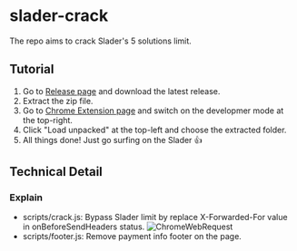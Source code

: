 # slader-crack

The repo aims to crack Slader's 5 solutions limit.

## Tutorial

1. Go to [Release page](https://github.com/FawenYo/slader-crack/releases) and download the latest release.
2. Extract the zip file.
3. Go to [Chrome Extension page](chrome://extensions/) and switch on the developmer mode at the top-right.
4. Click "Load unpacked" at the top-left and choose the extracted folder.
5. All things done! Just go surfing on the Slader :+1:

## Technical Detail

### Explain

* scripts/crack.js: Bypass Slader limit by replace X-Forwarded-For value in onBeforeSendHeaders status.
![ChromeWebRequest](https://i.imgur.com/GSIynKj.png)
* scripts/footer.js: Remove payment info footer on the page.
